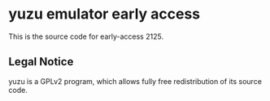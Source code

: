 yuzu emulator early access
=============

This is the source code for early-access 2125.

## Legal Notice

yuzu is a GPLv2 program, which allows fully free redistribution of its source code.
